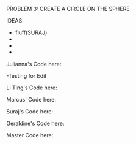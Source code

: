PROBLEM 3: CREATE A CIRCLE ON THE SPHERE

IDEAS:
- fluff(SURAJ)
-
-
-



Julianna's Code here:

-Testing for Edit

Li Ting's Code here:

Marcus' Code here:

Suraj's Code here:

Geraldine's Code here:

Master Code here:
